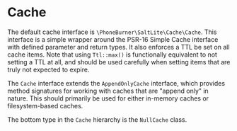 # Cache

The default cache interface is `\PhoneBurner\SaltLite\Cache\Cache`. This
interface is a simple wrapper around the PSR-16 Simple Cache interface with defined
parameter and return types. It also enforces a TTL be set on all cache items. 
Note that using `Ttl::max()` is functionally equivalent to not setting a TTL at all,
and should be used carefully when setting items that are truly not expected to expire.

The `Cache` interface extends the `AppendOnlyCache` interface, which provides
method signatures for working with caches that are "append only" in nature. This
should primarily be used for either in-memory caches or filesystem-based caches.

The bottom type in the `Cache` hierarchy is the `NullCache` class.